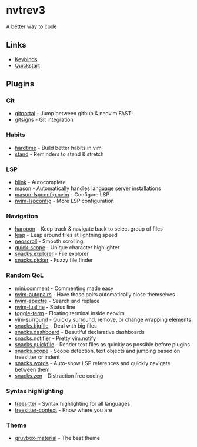 # nvtrev3
A better way to code

## Links
- [Keybinds](https://github.com/trevorhauter/nvtrev3/wiki/Keybinds)
- [Quickstart](https://github.com/trevorhauter/nvtrev3/wiki/Quickstart)

## Plugins

### Git
- [gitportal](https://github.com/trevorhauter/gitportal.nvim) - Jump between github & neovim FAST!
- [gitsigns](https://github.com/lewis6991/gitsigns.nvim) - Git integration

### Habits
- [hardtime](https://github.com/m4xshen/hardtime.nvim) - Build better habits in vim
- [stand](https://github.com/mvllow/stand.nvim) - Reminders to stand & stretch

### LSP
- [blink](https://github.com/saghen/blink.cmp) - Autocomplete
- [mason](https://github.com/williamboman/mason.nvim") - Automatically handles language server installations
- [mason-lspconfig.nvim](https://github.com/williamboman/mason-lspconfig.nvim) - Configure LSP
- [nvim-lspconfig](https://github.com/neovim/nvim-lspconfig) - More LSP configuration

### Navigation
- [harpoon](https://github.com/ThePrimeagen/harpoon/tree/harpoon2) - Keep track & navigate back to select group of files
- [leap](https://github.com/ggandor/leap.nvim) - Leap around files at lightning speed
- [neoscroll](https://github.com/karb94/neoscroll.nvim) - Smooth scrolling
- [quick-scope](https://github.com/unblevable/quick-scope) - Unique character highlighter
- [snacks.explorer](https://github.com/folke/snacks.nvim/blob/main/docs/explorer.md) - File explorer
- [snacks.picker](https://github.com/folke/snacks.nvim/blob/main/docs/picker.md) - Fuzzy file finder

### Random QoL
- [mini.comment](https://github.com/echasnovski/mini.comment) - Commenting made easy
- [nvim-autopairs](https://github.com/windwp/nvim-autopairs) - Have those pairs automatically close themselves
- [nvim-spectre](https://github.com/nvim-pack/nvim-spectre) - Search and replace
- [nvim-lualine](https://github.com/nvim-lualine/lualine.nvim) - Status line
- [toggle-term](https://github.com/akinsho/toggleterm.nvim) - Floating terminal inside neovim
- [vim-surround](https://github.com/tpope/vim-surround) - Quickly surround, remove, or change wrapping elements
- [snacks.bigfile](https://github.com/folke/snacks.nvim/blob/main/docs/bigfile.md) - Deal with big files
- [snacks.dashboard](https://github.com/folke/snacks.nvim/blob/main/docs/dashboard.md) - Beautiful declarative dashboards
- [snacks.notifier](https://github.com/folke/snacks.nvim/blob/main/docs/notifier.md) - Pretty vim.notify
- [snacks.quickfile](https://github.com/folke/snacks.nvim/blob/main/docs/quickfile.md) - Render text files as quickly as possible before plugins
- [snacks.scope](https://github.com/folke/snacks.nvim/blob/main/docs/scope.md) - Scope detection, text objects and jumping based on treesitter or indent
- [snacks.words](https://github.com/folke/snacks.nvim/blob/main/docs/words.md) - Auto-show LSP references and quickly navigate between them
- [snacks.zen](https://github.com/folke/snacks.nvim/blob/main/docs/zen.md) - Distraction free coding

### Syntax highlighting
- [treesitter](https://github.com/nvim-treesitter/nvim-treesitter) - Syntax highlighting for all languages
- [treesitter-context](https://github.com/nvim-treesitter/nvim-treesitter-context) - Know where you are 

### Theme
- [gruvbox-material](https://github.com/sainnhe/gruvbox-material) - The best theme
